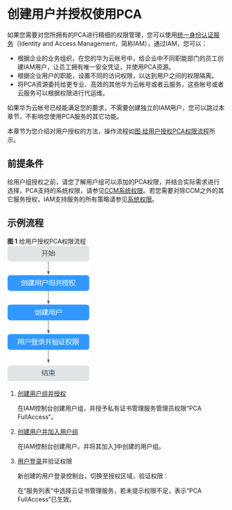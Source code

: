 # 创建用户并授权使用PCA<a name="ccm_01_0328"></a>

如果您需要对您所拥有的PCA进行精细的权限管理，您可以使用[统一身份认证服务](https://support.huaweicloud.com/usermanual-iam/iam_01_0001.html)（Identity and Access Management，简称IAM），通过IAM，您可以：

-   根据企业的业务组织，在您的华为云帐号中，给企业中不同职能部门的员工创建IAM用户，让员工拥有唯一安全凭证，并使用PCA资源。
-   根据企业用户的职能，设置不同的访问权限，以达到用户之间的权限隔离。
-   将PCA资源委托给更专业、高效的其他华为云帐号或者云服务，这些帐号或者云服务可以根据权限进行代运维。

如果华为云帐号已经能满足您的要求，不需要创建独立的IAM用户，您可以跳过本章节，不影响您使用PCA服务的其它功能。

本章节为您介绍对用户授权的方法，操作流程如[图 给用户授权PCA权限流程](#zh-cn_topic_0000001124401651_fig673713328586)所示。

## 前提条件<a name="zh-cn_topic_0000001124401651_section121325115513"></a>

给用户组授权之前，请您了解用户组可以添加的PCA权限，并结合实际需求进行选择，PCA支持的系统权限，请参见[CCM系统权限](https://support.huaweicloud.com/productdesc-ccm/ccm_01_0007.html)。若您需要对除CCM之外的其它服务授权，IAM支持服务的所有策略请参见[系统权限](https://support.huaweicloud.com/permissions/policy_list.html?product=ccm)。

## 示例流程<a name="zh-cn_topic_0000001124401651_section1354851316146"></a>

**图 1**  给用户授权PCA权限流程<a name="zh-cn_topic_0000001124401651_fig673713328586"></a>  
![](figures/给用户授权PCA权限流程.png "给用户授权PCA权限流程")

1.  <a name="zh-cn_topic_0000001124401651_li8135822590"></a>[创建用户组并授权](https://support.huaweicloud.com/usermanual-iam/iam_03_0001.html)

    在IAM控制台创建用户组，并授予私有证书管理服务管理员权限“PCA FullAccess“。

2.  [创建用户并加入用户组](https://support.huaweicloud.com/usermanual-iam/iam_02_0001.html)

    在IAM控制台创建用户，并将其加入[1](#zh-cn_topic_0000001124401651_li8135822590)中创建的用户组。

3.  [用户登录](https://support.huaweicloud.com/usermanual-iam/iam_01_0552.html)并验证权限

    新创建的用户登录控制台，切换至授权区域，验证权限：

    在“服务列表”中选择云证书管理服务，若未提示权限不足，表示“PCA FullAccess“已生效。

